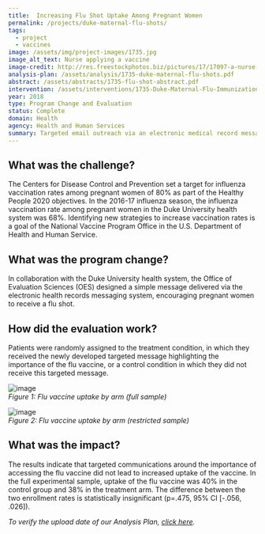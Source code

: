 ```yaml
---
title:  Increasing Flu Shot Uptake Among Pregnant Women
permalink: /projects/duke-maternal-flu-shots/
tags:
  - project
  - vaccines
image: /assets/img/project-images/1735.jpg
image_alt_text: Nurse applying a vaccine
image-credit: http://res.freestockphotos.biz/pictures/17/17097-a-nurse-giving-a-woman-a-flu-vaccine-shot-pv.jpg
analysis-plan: /assets/analysis/1735-duke-maternal-flu-shots.pdf
abstract: /assets/abstracts/1735-flu-shot-abstract.pdf
intervention: /assets/interventions/1735-Duke-Maternal-Flu-Immunizations-Intervention-Pack.pdf
year: 2018
type: Program Change and Evaluation
status: Complete
domain: Health
agency: Health and Human Services
summary: Targeted email outreach via an electronic medical record messaging system did not increase uptake of the flu vaccine among pregnant women.
---
```

## What was the challenge?

The Centers for Disease Control and Prevention set a target for influenza vaccination rates among pregnant women of 80% as part of the Healthy People 2020 objectives. In the 2016-17 influenza season, the influenza vaccination rate among pregnant women in the Duke University health system was 68%. Identifying new strategies to increase vaccination rates is a goal of the National Vaccine Program Office in the U.S. Department of Health and Human Service.

## What was the program change?

In collaboration with the Duke University health system, the Office of Evaluation Sciences (OES) designed a simple message delivered via the electronic health records messaging system, encouraging pregnant women to receive a flu shot.

## How did the evaluation work?

Patients were randomly assigned to the treatment condition, in which they received the newly developed targeted message highlighting the importance of the flu vaccine, or a control condition in which they did not receive this targeted message.

![image]({{site.baseurl}}/assets/img/project-images/1735-graph1.png)<br>
*Figure 1: Flu vaccine  uptake by arm (full sample)*

![image]({{site.baseurl}}/assets/img/project-images/1735-graph2.png)<br>
*Figure 2: Flu vaccine uptake by arm (restricted sample)*

## What was the impact?

The results indicate that targeted communications around the importance of accessing the flu vaccine did not lead to increased uptake of the vaccine. In the full experimental sample, uptake of the flu vaccine was 40% in the control group and 38% in the treatment arm. The difference between the two enrollment rates is statistically insignificant (p=.475, 95% CI [-.056, .026]).

<i>To verify the upload date of our Analysis Plan, <a href="https://github.com/gsa-oes/office-of-evaluation-sciences/commits/master/assets/analysis/1735-duke-maternal-flu-shots.pdf">click here</a>.</i>
